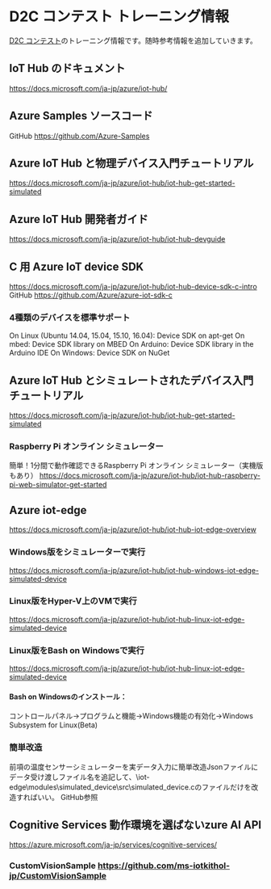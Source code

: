 # D2C コンテスト トレーニング情報
[D2C コンテスト](http://www.device2cloud-contest.com/)のトレーニング情報です。随時参考情報を追加していきます。

## IoT Hub のドキュメント
https://docs.microsoft.com/ja-jp/azure/iot-hub/

## Azure Samples ソースコード
GitHub
https://github.com/Azure-Samples

## Azure IoT Hub と物理デバイス入門チュートリアル
https://docs.microsoft.com/ja-jp/azure/iot-hub/iot-hub-get-started-simulated

## Azure IoT Hub 開発者ガイド
https://docs.microsoft.com/ja-jp/azure/iot-hub/iot-hub-devguide

## C 用 Azure IoT device SDK
https://docs.microsoft.com/ja-jp/azure/iot-hub/iot-hub-device-sdk-c-intro
GitHub
https://github.com/Azure/azure-iot-sdk-c

### 4種類のデバイスを標準サポート
On Linux (Ubuntu 14.04, 15.04, 15.10, 16.04): Device SDK on apt-get
On mbed: Device SDK library on MBED
On Arduino: Device SDK library in the Arduino IDE
On Windows: Device SDK on NuGet

## Azure IoT Hub とシミュレートされたデバイス入門チュートリアル
https://docs.microsoft.com/ja-jp/azure/iot-hub/iot-hub-get-started-simulated

### Raspberry Pi オンライン シミュレーター
簡単！1分間で動作確認できるRaspberry Pi オンライン シミュレーター（実機版もあり）
https://docs.microsoft.com/ja-jp/azure/iot-hub/iot-hub-raspberry-pi-web-simulator-get-started

## Azure iot-edge
https://docs.microsoft.com/ja-jp/azure/iot-hub/iot-hub-iot-edge-overview

### Windows版をシミュレーターで実行
https://docs.microsoft.com/ja-jp/azure/iot-hub/iot-hub-windows-iot-edge-simulated-device

### Linux版をHyper-V上のVMで実行
https://docs.microsoft.com/ja-jp/azure/iot-hub/iot-hub-linux-iot-edge-simulated-device

### Linux版をBash on Windowsで実行
https://docs.microsoft.com/ja-jp/azure/iot-hub/iot-hub-linux-iot-edge-simulated-device

#### Bash on Windowsのインストール：
コントロールパネル→プログラムと機能→Windows機能の有効化→Windows Subsystem for Linux(Beta)

### 簡単改造
前項の温度センサーシミュレーターを実データ入力に簡単改造Jsonファイルにデータ受け渡しファイル名を追記して、\iot-edge\modules\simulated_device\src\simulated_device.cのファイルだけを改造すればいい。
GitHub参照

## Cognitive Services 動作環境を選ばないzure AI API
https://azure.microsoft.com/ja-jp/services/cognitive-services/
### CustomVisionSample https://github.com/ms-iotkithol-jp/CustomVisionSample
